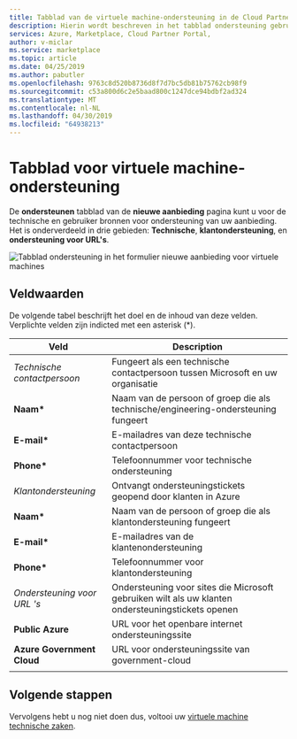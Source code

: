 ```yaml
---
title: Tabblad van de virtuele machine-ondersteuning in de Cloud Partner-Portal voor Azure Marketplace
description: Hierin wordt beschreven in het tabblad ondersteuning gebruikt bij het maken van een virtuele machine in Azure Marketplace-aanbieding.
services: Azure, Marketplace, Cloud Partner Portal,
author: v-miclar
ms.service: marketplace
ms.topic: article
ms.date: 04/25/2019
ms.author: pabutler
ms.openlocfilehash: 9763c8d520b8736d8f7d7bc5db81b75762cb98f9
ms.sourcegitcommit: c53a800d6c2e5baad800c1247dce94bdbf2ad324
ms.translationtype: MT
ms.contentlocale: nl-NL
ms.lasthandoff: 04/30/2019
ms.locfileid: "64938213"
---
```

# <a name="virtual-machine-support-tab"></a>Tabblad voor virtuele machine-ondersteuning

De **ondersteunen** tabblad van de **nieuwe aanbieding** pagina kunt u voor de technische en gebruiker bronnen voor ondersteuning van uw aanbieding.  Het is onderverdeeld in drie gebieden: **Technische**, **klantondersteuning**, en **ondersteuning voor URL's**.

![Tabblad ondersteuning in het formulier nieuwe aanbieding voor virtuele machines](./media/publishvm_012.png)

## <a name="field-values"></a>Veldwaarden

De volgende tabel beschrijft het doel en de inhoud van deze velden. Verplichte velden zijn indicted met een asterisk (*).

|         Veld                 |       Description                                                        |
|        -------                |       ------------                                                       |
| *Technische contactpersoon*     | Fungeert als een technische contactpersoon tussen Microsoft en uw organisatie | 
| **Naam\***                | Naam van de persoon of groep die als technische/engineering-ondersteuning fungeert     |
| **E-mail\***               | E-mailadres van deze technische contactpersoon                                      |
| **Phone\***               | Telefoonnummer voor technische ondersteuning                                           |
| *Klantondersteuning*        | Ontvangt ondersteuningstickets geopend door klanten in Azure |
| **Naam\***                | Naam van de persoon of groep die als klantondersteuning fungeert                  |
| **E-mail\***               | E-mailadres van de klantenondersteuning                                            |
| **Phone\***               | Telefoonnummer voor klantondersteuning                                            |
| *Ondersteuning voor URL 's*            | Ondersteuning voor sites die Microsoft gebruiken wilt als uw klanten ondersteuningstickets openen |
| **Public Azure**          | URL voor het openbare internet ondersteuningssite                                         |
| **Azure Government Cloud**| URL voor ondersteuningssite van government-cloud                                        |
|  |  |


## <a name="next-steps"></a>Volgende stappen

Vervolgens hebt u nog niet doen dus, voltooi uw [virtuele machine technische zaken](./cpp-create-technical-assets.md).
